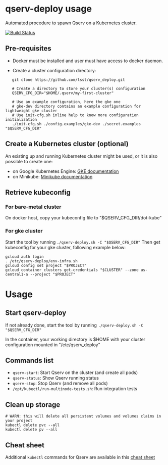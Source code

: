 # qserv-deploy usage

Automated procedure to spawn Qserv on a Kubernetes cluster.

[![Build
Status](https://travis-ci.org/lsst/qserv_deploy.svg?branch=master)](https://travis-ci.org/lsst/qserv_deploy)

## Pre-requisites

* Docker must be installed and user must have access to docker daemon.

* Create a cluster configuration directory:

```shell
   git clone https://github.com/lsst/qserv_deploy.git

   # Create a directory to store your cluster(s) configuration
   QSERV_CFG_DIR="$HOME/.qserv/my-first-cluster"

   # Use an example configuration, here the gke one
   # gke-dev directory contains an example configuration for lightweight gke cluster
   # Use init-cfg.sh inline help to know more configuration initialization
   ./init-cfg.sh ./config.examples/gke-dev ./secret.examples "$QSERV_CFG_DIR"
```

## Create a Kubernetes cluster (optional)

An existing up and running Kubernetes cluster might be used, or it is also possible to create one:
- on Google Kubernetes Engine: [GKE documentation](./doc/gke.md)
- on Minikube: [Minikube documentation](./doc/minikube.md)

## Retrieve kubeconfig

### For bare-metal cluster

On docker host, copy your kubeconfig file to "$QSERV_CFG_DIR/dot-kube"

### For gke cluster

Start the tool by running `./qserv-deploy.sh -C "$QSERV_CFG_DIR"`
Then get kubeconfig for your gke cluster, following example below:
```
gcloud auth login
. /etc/qserv-deploy/env-infra.sh
gcloud config set project "$PROJECT"
gcloud container clusters get-credentials "$CLUSTER" --zone us-central1-a --project "$PROJECT"
```

# Usage

## Start qserv-deploy

If not already done, start the tool by running `./qserv-deploy.sh -C "$QSERV_CFG_DIR"`

In the container, your working directory is $HOME with your cluster configuration mounted in "/etc/qserv_deploy"

## Commands list

* `qserv-start`: Start Qserv on the cluster (and create all pods)
* `qserv-status`: Show Qserv running status
* `qserv-stop`: Stop Qserv (and remove all pods)
* `/opt/kubectl/run-multinode-tests.sh`: Run integration tests

## Clean up storage

```
# WARN: this will delete all persistent volumes and volumes claims in your project
kubectl delete pvc --all
kubectl delete pv --all
```

## Cheat sheet

Additional `kubectl` commands for Qserv are available in this [cheat sheet](./doc/cheatsheet.md)
